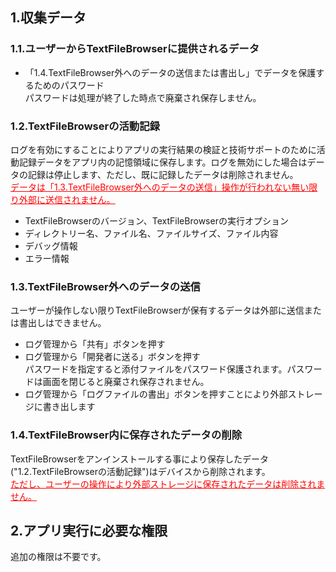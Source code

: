 ## 1.収集データ  
### 1.1.ユーザーからTextFileBrowserに提供されるデータ  

- 「1.4.TextFileBrowser外へのデータの送信または書出し」でデータを保護するためのパスワード  
パスワードは処理が終了した時点で廃棄され保存しません。  

### 1.2.TextFileBrowserの活動記録  

ログを有効にすることによりアプリの実行結果の検証と技術サポートのために活動記録データをアプリ内の記憶領域に保存します。ログを無効にした場合はデータの記録は停止します、ただし、既に記録したデータは削除されません。  
<span style="color: red;"><u>データは「1.3.TextFileBrowser外へのデータの送信」操作が行われない無い限り外部に送信されません。</u></span>  

- TextFileBrowserのバージョン、TextFileBrowserの実行オプション  
- ディレクトリー名、ファイル名、ファイルサイズ、ファイル内容  
- デバッグ情報  
- エラー情報  

### 1.3.TextFileBrowser外へのデータの送信  

ユーザーが操作しない限りTextFileBrowserが保有するデータは外部に送信または書出しはできません。  

- ログ管理から「共有」ボタンを押す  
- ログ管理から「開発者に送る」ボタンを押す  
パスワードを指定すると添付ファイルをパスワード保護されます。パスワードは画面を閉じると廃棄され保存されません。  
- ログ管理から「ログファイルの書出」ボタンを押すことにより外部ストレージに書き出します  

### 1.4.TextFileBrowser内に保存されたデータの削除  

TextFileBrowserをアンインストールする事により保存したデータ("1.2.TextFileBrowserの活動記録")はデバイスから削除されます。  
<span style="color: red; "><u>ただし、ユーザーの操作により外部ストレージに保存されたデータは削除されません。</u></span>  

## 2.アプリ実行に必要な権限  

追加の権限は不要です。  
